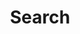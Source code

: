 ---
title: Search # in any language you want
layout: search # is necessary
url: /search/
description: Search here, enjoy!
summary: search
placeholder: Hello World!
---